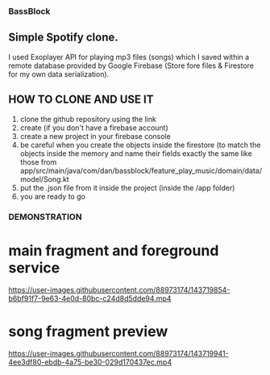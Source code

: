 ### BassBlock

## Simple Spotify clone. 
I used Exoplayer API for playing mp3 files (songs) 
which I saved within a remote database provided by Google Firebase (Store fore files & 
Firestore for my own data serialization).

## HOW TO CLONE AND USE IT
1. clone the github repository using the link
2. create (if you don't have a firebase account)
3. create a new project in your firebase console
4. be careful when you create the objects inside the firestore (to match the objects inside the memory and name their fields exactly the same like those from app/src/main/java/com/dan/bassblock/feature_play_music/domain/data/model/Song.kt 
6. put the .json file from it inside the project (inside the /app folder)
7. you are ready to go

### DEMONSTRATION

# main fragment and foreground service

https://user-images.githubusercontent.com/88973174/143719854-b6bf91f7-9e63-4e0d-80bc-c24d8d5dde94.mp4




# song fragment preview

https://user-images.githubusercontent.com/88973174/143719941-4ee3df80-ebdb-4a75-be30-029d170437ec.mp4

